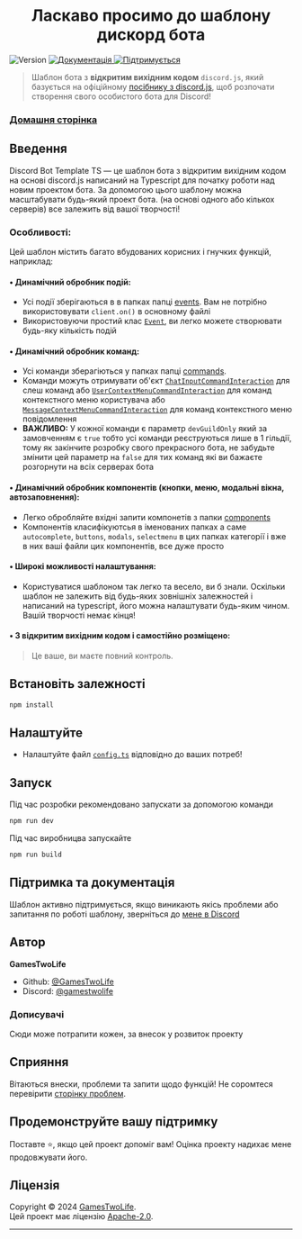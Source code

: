 <h1 align="center">Ласкаво просимо до шаблону дискорд бота</h1>
<p>
  <img alt="Version" src="https://img.shields.io/badge/версія-v0.6.5-blue.svg" />
  <a href="https://github.com/GamesTwoLife/DiscordBot-TemplateTS#readme" target="_blank">
    <img alt="Документація" src="https://img.shields.io/badge/Документація%3F-yes-brightgreen.svg" />
  </a>
  <a href="https://github.com/GamesTwoLife/DiscordBot-TemplateTS/graphs/commit-activity" target="_blank">
    <img alt="Підтримується" src="https://img.shields.io/badge/Підтримується%3F-yes-green.svg" />
  </a>
</p>

> Шаблон бота з **відкритим вихідним кодом** `discord.js`, який базується на офіційному [посібнику з discord.js](https://discordjs.guide/), щоб розпочати створення свого особистого бота для Discord!

### [Домашня сторінка](https://github.com/GamesTwoLife/DiscordBot-TemplateTS#readme)

## Введення

Discord Bot Template TS — це шаблон бота з відкритим вихідним кодом на основі discord.js написаний на Typescript для початку роботи над новим проектом бота. За допомогою цього шаблону можна масштабувати будь-який проект бота. (на основі одного або кількох серверів) все залежить від вашої творчості!

### Особливості:

Цей шаблон містить багато вбудованих корисних і гнучких функцій, наприклад:

#### • **Динамічний обробник подій:**

- Усі події зберігаються в в папках папці [events](https://github.com/GamesTwoLife/DiscordBot-TemplateTS/blob/master/src/events/). Вам не потрібно використовувати `client.on()` в основному файлі
- Використовуючи простий клас [`Event`](https://github.com/GamesTwoLife/DiscordBot-TemplateTS/blob/master/src/lib/Event), ви легко можете створювати будь-яку кількість подій

#### • **Динамічний обробник команд:**

- Усі команди зберагіються у папках папці [commands](https://github.com/GamesTwoLife/DiscordBot-TemplateTS/blob/master/src/commands/).
- Команди можуть отримувати об'єкт [`ChatInputCommandInteraction`](https://discord.js.org/docs/packages/discord.js/14.15.3/ChatInputCommandInteraction:Class) для слеш команд або [`UserContextMenuCommandInteraction`](https://discord.js.org/docs/packages/discord.js/14.15.3/UserContextMenuCommandInteraction:Class) для команд контекстного меню користувача або [`MessageContextMenuCommandInteraction`](https://discord.js.org/docs/packages/discord.js/14.15.3/MessageContextMenuCommandInteraction:Class) для команд контекстного меню повідомлення
- **ВАЖЛИВО:** У кожної команди є параметр `devGuildOnly` який за замовченням є `true` тобто усі команди реєструються лише в 1 гільдії, тому як закінчите розробку свого прекрасного бота, не забудьте змінити цей параметр на `false` для тих команд які ви бажаєте розгорнути на всіх серверах бота

#### • **Динамічний обробник компонентів (кнопки, меню, модальні вікна, автозаповнення):**

- Легко обробляйте вхідні запити компонетів з папки [components](https://github.com/GamesTwoLife/DiscordBot-TemplateTS/blob/master/src/components/)
- Компонентів класифікуютсья в іменованих папках а саме `autocomplete`, `buttons`, `modals`, `selectmenu` в цих папках категорії і вже в них ваші файли цих компонентів, все дуже просто

#### • **Широкі можливості налаштування:**

- Користуватися шаблоном так легко та весело, ви б знали. Оскільки шаблон не залежить від будь-яких зовнішніх залежностей і написаний на typescript, його можна налаштувати будь-яким чином. Вашій творчості немає кінця!

#### • **З відкритим вихідним кодом і самостійно розміщено:**

> Це ваше, ви маєте повний контроль.

## Встановіть залежності

```sh
npm install
```

## Налаштуйте

- Налаштуйте файл [`config.ts`](https://github.com/GamesTwoLife/DiscordBot-TemplateTS/blob/master/src/config.ts) відповідно до ваших потреб!

## Запуск

Під час розробки рекомендовано запускати за допомогою команди
```sh
npm run dev
```

Під час виробницва запускайте 
```sh
npm run build
```

## Підтримка та документація

Шаблон активно підтримується, якщо виникають якісь проблеми або запитання по роботі шаблону, зверніться до [мене в Discord](https://discord.gg/users/713064369705189446)

## Автор

**GamesTwoLife**

- Github: [@GamesTwoLife](https://github.com/GamesTwoLife)
- Discord: [@gamestwolife](https://discord.gg/users/713064369705189446)

### Дописувачі

Сюди може потрапити кожен, за внесок у розвиток проекту

## Сприяння

Вітаються внески, проблеми та запити щодо функцій!
Не соромтеся перевірити [сторінку проблем](https://github.com/GamesTwoLife/DiscordBot-TemplateTS/issues).

## Продемонструйте вашу підтримку

Поставте ⭐️, якщо цей проект допоміг вам! Оцінка проекту надихає мене продовжувати його.

## Ліцензія

Copyright &copy; 2024 [GamesTwoLife](https://github.com/GamesTwoLife).<br />
Цей проект має ліцензію [Apache-2.0](LICENSE).

---
